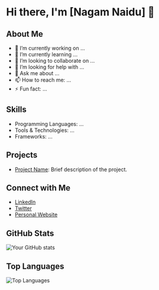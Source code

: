 # Hi there, I'm [Nagam Naidu] 👋

## About Me
- 🔭 I’m currently working on ...
- 🌱 I’m currently learning ...
- 👯 I’m looking to collaborate on ...
- 🤔 I’m looking for help with ...
- 💬 Ask me about ...
- 📫 How to reach me: ...
- ⚡ Fun fact: ...

## Skills
- Programming Languages: ...
- Tools & Technologies: ...
- Frameworks: ...

## Projects
- [Project Name](project-link): Brief description of the project.

## Connect with Me
- [LinkedIn](your-linkedin-profile)
- [Twitter](your-twitter-profile)
- [Personal Website](your-website)

## GitHub Stats
![Your GitHub stats](https://github-readme-stats.vercel.app/api?username=Nagam-Naidu&show_icons=true&theme=radical)

## Top Languages
![Top Languages](https://github-readme-stats.vercel.app/api/top-langs/?username=Nagam-Naidu&layout=compact&theme=radical)
